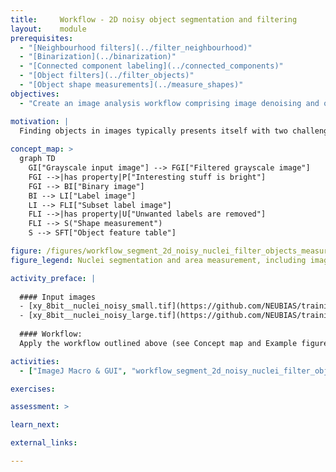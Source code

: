 ```yaml
---
title:     Workflow - 2D noisy object segmentation and filtering
layout:    module
prerequisites:
  - "[Neighbourhood filters](../filter_neighbourhood)"
  - "[Binarization](../binarization)"
  - "[Connected component labeling](../connected_components)"
  - "[Object filters](../filter_objects)"
  - "[Object shape measurements](../measure_shapes)"
objectives:
  - "Create an image analysis workflow comprising image denoising and object filtering."

motivation: |
  Finding objects in images typically presents itself with two challenges. First, the input image may not lend itseld to a simple intensity thresholding operation for binarisation. Second, there may be unwanted objects in the image such as hot pixels or objects that are not fully in the image. The first challenge typically is tackled by applying appropriate image filters to the raw data. The second challenge is tackled by defining and applying reproducible criteria to remove certain objects from the image.
  
concept_map: >
  graph TD
    GI["Grayscale input image"] --> FGI["Filtered grayscale image"]
    FGI -->|has property|P["Interesting stuff is bright"]
    FGI --> BI["Binary image"]
    BI --> LI["Label image"]
    LI --> FLI["Subset label image"]
    FLI -->|has property|U["Unwanted labels are removed"]
    FLI --> S("Shape measurement")
    S --> SFT["Object feature table"]

figure: /figures/workflow_segment_2d_noisy_nuclei_filter_objects_measure_shape.png
figure_legend: Nuclei segmentation and area measurement, including image denoising and object filtering.

activity_preface: |
  
  #### Input images
  - [xy_8bit__nuclei_noisy_small.tif](https://github.com/NEUBIAS/training-resources/raw/master/image_data/xy_8bit__nuclei_noisy_small.tif)
  - [xy_8bit__nuclei_noisy_large.tif](https://github.com/NEUBIAS/training-resources/raw/master/image_data/xy_8bit__nuclei_noisy_large.tif)
  
  #### Workflow:
  Apply the workflow outlined above (see Concept map and Example figure) to both images. The modules listed in this module's Prerequisites contain the information as to how to conduct each step of the workflow.

activities:
  - ["ImageJ Macro & GUI", "workflow_segment_2d_noisy_nuclei_filter_objects_measure_shape/activities/segment_2d_noisy_nuclei_and_filter_objects_imagejmacro.ijm", "java"]

exercises:

assessment: >

learn_next:

external_links:

---
```


